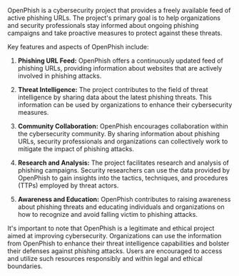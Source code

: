   
OpenPhish is a cybersecurity project that provides a freely available feed of active phishing URLs. The project's primary goal is to help organizations and security professionals stay informed about ongoing phishing campaigns and take proactive measures to protect against these threats.

Key features and aspects of OpenPhish include:

1. **Phishing URL Feed:** OpenPhish offers a continuously updated feed of phishing URLs, providing information about websites that are actively involved in phishing attacks.
    
2. **Threat Intelligence:** The project contributes to the field of threat intelligence by sharing data about the latest phishing threats. This information can be used by organizations to enhance their cybersecurity measures.
    
3. **Community Collaboration:** OpenPhish encourages collaboration within the cybersecurity community. By sharing information about phishing URLs, security professionals and organizations can collectively work to mitigate the impact of phishing attacks.
    
4. **Research and Analysis:** The project facilitates research and analysis of phishing campaigns. Security researchers can use the data provided by OpenPhish to gain insights into the tactics, techniques, and procedures (TTPs) employed by threat actors.
    
5. **Awareness and Education:** OpenPhish contributes to raising awareness about phishing threats and educating individuals and organizations on how to recognize and avoid falling victim to phishing attacks.
    

It's important to note that OpenPhish is a legitimate and ethical project aimed at improving cybersecurity. Organizations can use the information from OpenPhish to enhance their threat intelligence capabilities and bolster their defenses against phishing attacks. Users are encouraged to access and utilize such resources responsibly and within legal and ethical boundaries.
